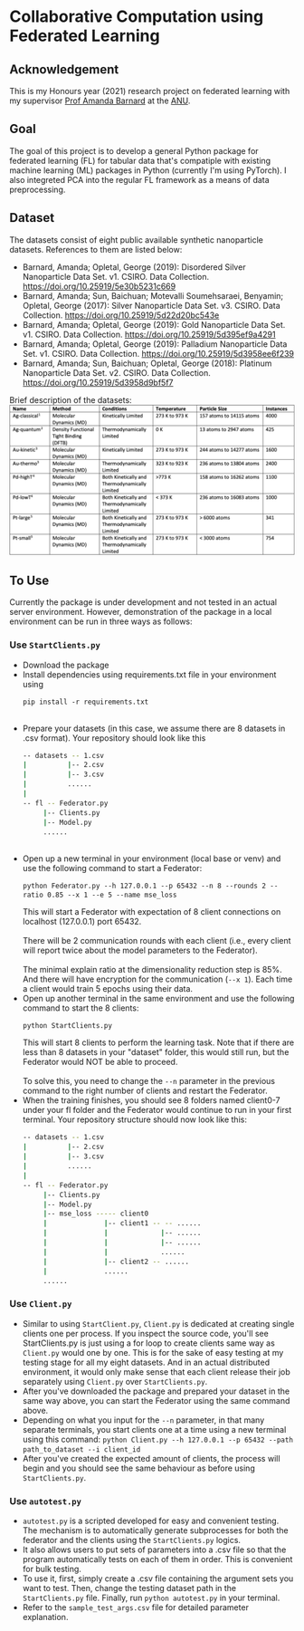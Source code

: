 # Collaborative Computation using Federated Learning
## Acknowledgement
This is my Honours year (2021) research project on federated learning with my supervisor [Prof Amanda Barnard](https://cs.anu.edu.au/people/amanda-barnard) at the [ANU](https://www.anu.edu.au).

## Goal
The goal of this project is to develop a general Python package for federated learning (FL) for tabular data that's compatiple with existing machine learning (ML) packages in Python (currently I'm using PyTorch). I also integreted PCA into the regular FL framework as a means of data preprocessing. 

## Dataset
The datasets consist of eight public available synthetic nanoparticle datasets. References to them are listed below:
- Barnard, Amanda; Opletal, George (2019): Disordered Silver Nanoparticle Data Set. v1. CSIRO. Data Collection. https://doi.org/10.25919/5e30b5231c669
- Barnard, Amanda; Sun, Baichuan; Motevalli Soumehsaraei, Benyamin; Opletal, George (2017): Silver Nanoparticle Data Set. v3. CSIRO. Data Collection. https://doi.org/10.25919/5d22d20bc543e
- Barnard, Amanda; Opletal, George (2019): Gold Nanoparticle Data Set. v1. CSIRO. Data Collection. https://doi.org/10.25919/5d395ef9a4291
- Barnard, Amanda; Opletal, George (2019): Palladium Nanoparticle Data Set. v1. CSIRO. Data Collection. https://doi.org/10.25919/5d3958ee6f239
- Barnard, Amanda; Sun, Baichuan; Opletal, George (2018): Platinum Nanoparticle Data Set. v2. CSIRO. Data Collection. https://doi.org/10.25919/5d3958d9bf5f7

Brief description of the datasets:
![Dataset Description](https://github.com/jacobvons/FederatedLearning/blob/main/dataDes.jpg?raw=true)


## To Use
Currently the package is under development and not tested in an actual server environment. However, demonstration of the package in a local environment can be run in three ways as follows:

### Use ```StartClients.py```
- Download the package
  <br>
- Install dependencies using requirements.txt file in your environment using
  ```
  pip install -r requirements.txt
  ```
  <br>
- Prepare your datasets (in this case, we assume there are 8 datasets in .csv format). Your repository should look like this
  ```bash
  -- datasets -- 1.csv
  |          |-- 2.csv
  |          |-- 3.csv
  |          ......
  |
  -- fl -- Federator.py
       |-- Clients.py
       |-- Model.py
       ......
  ```
  <br>
- Open up a new terminal in your environment (local base or venv) and use the following command to start a Federator:
  ```
  python Federator.py --h 127.0.0.1 --p 65432 --n 8 --rounds 2 --ratio 0.85 --x 1 --e 5 --name mse_loss
  ```
  This will start a Federator with expectation of 8 client connections on localhost (127.0.0.1) port 65432. <br>
  <br>
  There will be 2 communication rounds with each client (i.e., every client will report twice about the model parameters to the Federator). <br>
  <br>
  The minimal explain ratio at the dimensionality reduction step is 85%. And there will have encryption for the communication (```--x 1```). Each time a client would train 5 epochs using their data. <br>
- Open up another terminal in the same environment and use the following command to start the 8 clients:
  ```
  python StartClients.py
  ```
  This will start 8 clients to perform the learning task. Note that if there are less than 8 datasets in your "dataset" folder, this would still run, but the Federator would NOT be able to proceed. <br>
  <br>
  To solve this, you need to change the ```--n``` parameter in the previous command to the right number of clients and restart the Federator. <br>
- When the training finishes, you should see 8 folders named client0-7 under your fl folder and the Federator would continue to run in your first terminal.
  Your repository structure should now look like this:
  ```bash
  -- datasets -- 1.csv
  |          |-- 2.csv
  |          |-- 3.csv
  |          ......
  |
  -- fl -- Federator.py
       |-- Clients.py
       |-- Model.py
       |-- mse_loss ----- client0
       |              |-- client1 -- -- ......
       |              |             |-- ......
       |              |             |-- ......
       |              |             ......
       |              |-- client2 -- ......
       |              ......
       ......
  ```

### Use ```Client.py```
- Similar to using ```StartClient.py```, ```Client.py``` is dedicated at creating single clients one per process. If you inspect the source code, you'll see StartClients.py is just using a for loop to create clients same way as ```Client.py``` would one by one. This is for the sake of easy testing at my testing stage for all my eight datasets. And in an actual distributed environment, it would only make sense that each client release their job separately using ```Client.py``` over ```StartClients.py```. 
- After you've downloaded the package and prepared your dataset in the same way above, you can start the Federator using the same command above.
- Depending on what you input for the ```--n``` parameter, in that many separate terminals, you start clients one at a time using a new terminal using this command: ```python Client.py --h 127.0.0.1 --p 65432 --path path_to_dataset --i client_id```
- After you've created the expected amount of clients, the process will begin and you should see the same behaviour as before using ```StartClients.py```.

### Use ```autotest.py```
- ```autotest.py``` is a scripted developed for easy and convenient testing. The mechanism is to automatically generate subprocesses for both the federator and the clients using the ```StartClients.py``` logics. 
- It also allows users to put sets of parameters into a .csv file so that the program automatically tests on each of them in order. This is convenient for bulk testing. 
- To use it, first, simply create a .csv file containing the argument sets you want to test. Then, change the testing dataset path in the ```StartClients.py``` file. Finally, run ```python autotest.py``` in your terminal. 
- Refer to the ```sample_test_args.csv``` file for detailed parameter explanation. 
